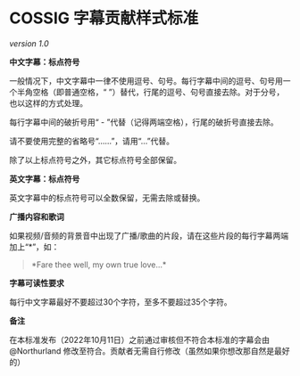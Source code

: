 # COSSIG 字幕贡献样式标准
*version 1.0*

**中文字幕：标点符号**

一般情况下，中文字幕中一律不使用逗号、句号。每行字幕中间的逗号、句号用一个半角空格（即普通空格，“ ”）替代，行尾的逗号、句号直接去除。对于分号，也以这样的方式处理。

每行字幕中间的破折号用“ - ”代替（记得两端空格），行尾的破折号直接去除。

请不要使用完整的省略号“……”，请用“…”代替。

除了以上标点符号之外，其它标点符号全部保留。


**英文字幕：标点符号**

英文字幕中的标点符号可以全数保留，无需去除或替换。

**广播内容和歌词**

如果视频/音频的背景音中出现了广播/歌曲的片段，请在这些片段的每行字幕两端加上“\*”，如：
>\*Fare thee well, my own true love...\*

**字幕可读性要求**

每行中文字幕最好不要超过30个字符，至多不要超过35个字符。


**备注**

在本标准发布（2022年10月11日）之前通过审核但不符合本标准的字幕会由 @Northurland 修改至符合。贡献者无需自行修改（虽然如果你想改那自然是最好的）
